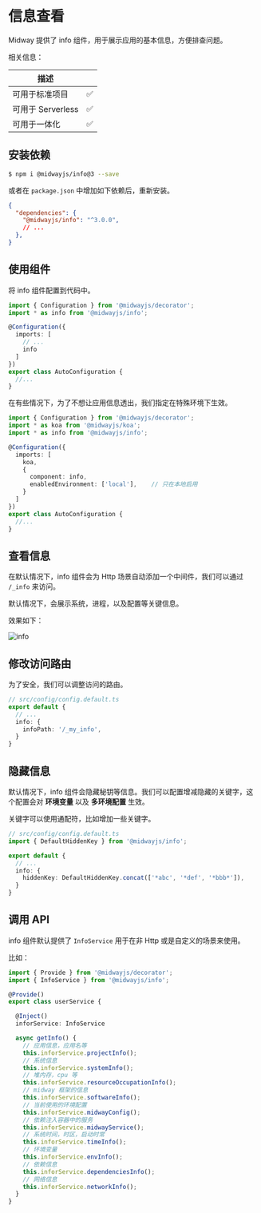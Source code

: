 # 信息查看

Midway 提供了 info 组件，用于展示应用的基本信息，方便排查问题。

相关信息：

| 描述              |      |
| ----------------- | ---- |
| 可用于标准项目    | ✅    |
| 可用于 Serverless | ✅    |
| 可用于一体化      | ✅    |



## 安装依赖

```bash
$ npm i @midwayjs/info@3 --save
```

或者在 `package.json` 中增加如下依赖后，重新安装。

```json
{
  "dependencies": {
    "@midwayjs/info": "^3.0.0",
    // ...
  },
}
```



## 使用组件

将 info 组件配置到代码中。

```typescript
import { Configuration } from '@midwayjs/decorator';
import * as info from '@midwayjs/info';

@Configuration({
  imports: [
    // ...
    info
  ]
})
export class AutoConfiguration {
  //...
}
```

在有些情况下，为了不想让应用信息透出，我们指定在特殊环境下生效。

```typescript
import { Configuration } from '@midwayjs/decorator';
import * as koa from '@midwayjs/koa';
import * as info from '@midwayjs/info';

@Configuration({
  imports: [
    koa,
    {
      component: info,
      enabledEnvironment: ['local'],	// 只在本地启用
    }
  ]
})
export class AutoConfiguration {
  //...
}
```



## 查看信息

在默认情况下，info 组件会为 Http 场景自动添加一个中间件，我们可以通过 `/_info` 来访问。

默认情况下，会展示系统，进程，以及配置等关键信息。

效果如下：

![info](https://img.alicdn.com/imgextra/i3/O1CN01TCkSvr28x8T7gtnCl_!!6000000007998-2-tps-797-1106.png)



## 修改访问路由

为了安全，我们可以调整访问的路由。

```typescript
// src/config/config.default.ts
export default {
  // ...
  info: {
    infoPath: '/_my_info',
  }
}
```



## 隐藏信息

默认情况下，info 组件会隐藏秘钥等信息。我们可以配置增减隐藏的关键字，这个配置会对 **环境变量** 以及 **多环境配置** 生效。

关键字可以使用通配符，比如增加一些关键字。

```typescript
// src/config/config.default.ts
import { DefaultHiddenKey } from '@midwayjs/info';

export default {
  // ...
  info: {
    hiddenKey: DefaultHiddenKey.concat(['*abc', '*def', '*bbb*']),
  }
}
```



## 调用 API

info 组件默认提供了 `InfoService` 用于在非 Http 或是自定义的场景来使用。

比如：

```typescript
import { Provide } from '@midwayjs/decorator';
import { InfoService } from '@midwayjs/info';

@Provide()
export class userService {

  @Inject()
  inforService: InfoService

  async getInfo() {
    // 应用信息，应用名等
    this.inforService.projectInfo();
    // 系统信息
    this.inforService.systemInfo();
    // 堆内存，cpu 等
    this.inforService.resourceOccupationInfo();
    // midway 框架的信息
    this.inforService.softwareInfo();
    // 当前使用的环境配置
    this.inforService.midwayConfig();
    // 依赖注入容器中的服务
    this.inforService.midwayService();
    // 系统时间，时区，启动时常
    this.inforService.timeInfo();
    // 环境变量
    this.inforService.envInfo();
    // 依赖信息
    this.inforService.dependenciesInfo();
    // 网络信息
    this.inforService.networkInfo();
  }
}
```

